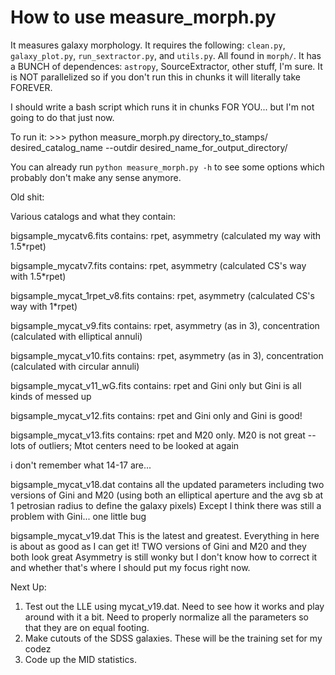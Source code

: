 # How to use measure_morph.py

It measures galaxy morphology. 
It requires the following: `clean.py`, `galaxy_plot.py`, `run_sextractor.py`, and `utils.py`. All found in `morph/`. 
It has a BUNCH of dependences: `astropy`, SourceExtractor, other stuff, I'm sure. 
It is NOT parallelized so if you don't run this in chunks it will literally take FOREVER.

I should write a bash script which runs it in chunks FOR YOU... but I'm not going to do that just now.

To run it: 
    >>> python measure_morph.py directory_to_stamps/ desired_catalog_name --outdir desired_name_for_output_directory/

You can already run `python measure_morph.py -h` to see some options which probably don't make any sense anymore. 



Old shit: 

Various catalogs and what they contain:


bigsample_mycatv6.fits 
	contains: rpet, asymmetry (calculated my way with 1.5*rpet)

bigsample_mycatv7.fits
	contains: rpet, asymmetry (calculated CS's way with 1.5*rpet)

bigsample_mycat_1rpet_v8.fits
	contains: rpet, asymmetry (calculated CS's way with 1*rpet)

bigsample_mycat_v9.fits
	contains: rpet, asymmetry (as in 3), concentration (calculated with 
	elliptical annuli)

bigsample_mycat_v10.fits
	contains: rpet, asymmetry (as in 3), concentration (calculated with 
	circular annuli)

bigsample_mycat_v11_wG.fits
	contains: rpet and Gini only but Gini is all kinds of messed up

bigsample_mycat_v12.fits
	contains: rpet and Gini only and Gini is good!

bigsample_mycat_v13.fits
    contains: rpet and M20 only. M20 is not great -- lots of outliers; Mtot 
    centers need to be looked at again

i don't remember what 14-17 are...

bigsample_mycat_v18.dat
    contains all the updated parameters including two versions of Gini and M20
    (using both an elliptical aperture and the avg sb at 1 petrosian radius to 
    define the galaxy pixels)
    Except I think there was still a problem with Gini... one little bug

bigsample_mycat_v19.dat
    This is the latest and greatest. Everything in here is about as good as I 
    can get it! TWO versions of Gini and M20 and they both look great
    Asymmetry is still wonky but I don't know how to correct it and whether 
    that's where I should put my focus right now. 
    
Next Up:
1.  Test out the LLE using mycat_v19.dat. Need to see how it works and play 
    around with it a bit. Need to properly normalize all the parameters so that
    they are on equal footing.
2.  Make cutouts of the SDSS galaxies. These will be the training set for my codez
3.  Code up the MID statistics. 


